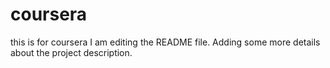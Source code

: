 # coursera
this is for coursera
I am editing the README file. Adding some more details about the project description.

